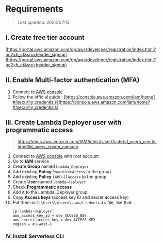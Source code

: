 # Requirements

> *Last updated: 2020/07/15*

## I. Create free tier account

[https://portal.aws.amazon.com/gp/aws/developer/registration/index.html?nc2=h_ct&src=header_signup](https://portal.aws.amazon.com/gp/aws/developer/registration/index.html?nc2=h_ct&src=header_signup)

## II. Enable Multi-factor authentication (MFA)

1. Connect to [AWS console](https://aws.amazon.com/fr/console/)
2. Follow the official guide : [https://console.aws.amazon.com/iam/home?#/security_credentials](https://console.aws.amazon.com/iam/home?#/security_credentials)

## III. Create Lambda Deployer user with programmatic access

> https://docs.aws.amazon.com/IAM/latest/UserGuide/id_users_create.html#id_users_create_console

1. Connect to [AWS console](https://aws.amazon.com/fr/console/) with root account
2. Go to **IAM** service
3. Create **Group** named `Lambda_Deployer`
4. Add existing **Policy** `PowerUserAccess` to the group
5. Add existing **Policy** `IAMFullAccess` to the group
6. Create **User** named `lambda-deployer`
7. Check **Programmatic access**
8. Add it to the Lambda_Deployer group 
9. Copy **Access keys** (access key ID and secret access key)
10. Put them in `C:\Users\<User>\.aws/credentials` file, like that:
	```
	[p-lambda-deployer]
	aws_access_key_id = dev_ACCESS_KEY
	aws_secret_access_key = dev_ACCESS_KEY
	region = eu-west-1
	```

### IV. Install **Serverless CLI**
